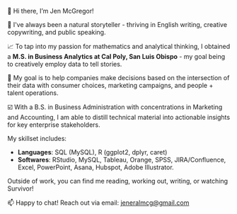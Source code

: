 👋 Hi there, I’m Jen McGregor!

📖 I've always been a natural storyteller - thriving in English writing, creative copywriting, and public speaking. 

📈 To tap into my passion for mathematics and analytical thinking, I obtained a **M.S. in Business Analytics at Cal Poly, San Luis Obispo** - my goal being to creatively employ data to tell stories.  

🤝 My goal is to help companies make decisions based on the intersection of their data with consumer choices, marketing campaigns, and people + talent operations. 

☑️ With a B.S. in Business Administration with concentrations in Marketing and Accounting, I am able to distill technical material into actionable insights for key enterprise stakeholders.   

My skillset includes:

- **Languages**: SQL (MySQL), R (ggplot2, dplyr, caret)
- **Softwares**: RStudio, MySQL, Tableau, Orange, SPSS, JIRA/Confluence, Excel, PowerPoint, Asana, Hubspot, Adobe Illustrator.

Outside of work, you can find me reading, working out, writing, or watching Survivor!

📫 Happy to chat! Reach out via email: jeneralmcg@gmail.com
